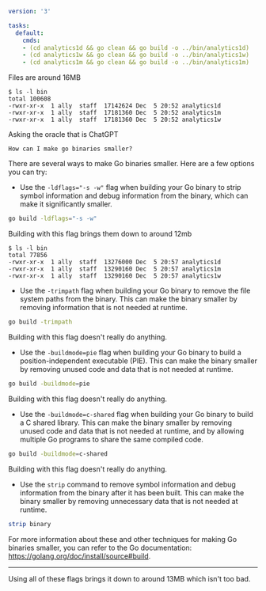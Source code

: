 ```yaml
version: '3'

tasks:
  default:
    cmds:
    - (cd analytics1d && go clean && go build -o ../bin/analytics1d)
    - (cd analytics1w && go clean && go build -o ../bin/analytics1w)
    - (cd analytics1m && go clean && go build -o ../bin/analytics1m)
```

Files are around 16MB

```text
$ ls -l bin
total 100608
-rwxr-xr-x  1 ally  staff  17142624 Dec  5 20:52 analytics1d
-rwxr-xr-x  1 ally  staff  17181360 Dec  5 20:52 analytics1m
-rwxr-xr-x  1 ally  staff  17181360 Dec  5 20:52 analytics1w
```

Asking the oracle that is ChatGPT

```text
How can I make go binaries smaller?
```

There are several ways to make Go binaries smaller. Here are a few options you can try:

- Use the `-ldflags="-s -w"` flag when building your Go binary to strip symbol information and debug information from the binary, which can make it significantly smaller.

```bash
go build -ldflags="-s -w"
```

Building with this flag brings them down to around 12mb

```text
$ ls -l bin 
total 77856
-rwxr-xr-x  1 ally  staff  13276000 Dec  5 20:57 analytics1d
-rwxr-xr-x  1 ally  staff  13290160 Dec  5 20:57 analytics1m
-rwxr-xr-x  1 ally  staff  13290160 Dec  5 20:57 analytics1w
```

- Use the `-trimpath` flag when building your Go binary to remove the file system paths from the binary. This can make the binary smaller by removing information that is not needed at runtime.

```bash
go build -trimpath
```

Building with this flag doesn't really do anything.

- Use the `-buildmode=pie` flag when building your Go binary to build a position-independent executable (PIE). This can make the binary smaller by removing unused code and data that is not needed at runtime.

```bash
go build -buildmode=pie
```

Building with this flag doesn't really do anything.

- Use the `-buildmode=c-shared` flag when building your Go binary to build a C shared library. This can make the binary smaller by removing unused code and data that is not needed at runtime, and by allowing multiple Go programs to share the same compiled code.

```bash
go build -buildmode=c-shared
```

Building with this flag doesn't really do anything.

- Use the `strip` command to remove symbol information and debug information from the binary after it has been built. This can make the binary smaller by removing unnecessary data that is not needed at runtime.

```bash
strip binary
```

For more information about these and other techniques for making Go binaries smaller, you can refer to the Go documentation: https://golang.org/doc/install/source#build.

---

Using all of these flags brings it down to around 13MB which isn't too bad.